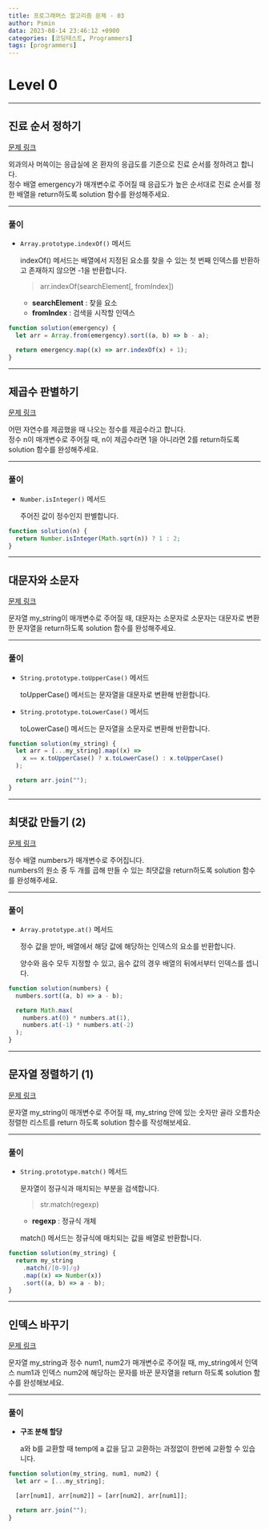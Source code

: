 ```yaml
---
title: 프로그래머스 알고리즘 문제 - 03
author: Psmin
data: 2023-08-14 23:46:12 +0900
categories: [코딩테스트, Programmers]
tags: [programmers]
---
```


# Level 0

---

## 진료 순서 정하기

[문제 링크](https://school.programmers.co.kr/learn/courses/30/lessons/120835)

외과의사 머쓱이는 응급실에 온 환자의 응급도를 기준으로 진료 순서를 정하려고 합니다.  
정수 배열 emergency가 매개변수로 주어질 때 응급도가 높은 순서대로 진료 순서를 정한 배열을 return하도록 solution 함수를 완성해주세요.

---

### 풀이

- `Array.prototype.indexOf()` 메서드

  indexOf() 메서드는 배열에서 지정된 요소를 찾을 수 있는 첫 번째 인덱스를 반환하고 존재하지 않으면 -1을 반환합니다.

  > arr.indexOf(searchElement[, fromIndex])

  - **searchElement** : 찾을 요소
  - **fromIndex** : 검색을 시작할 인덱스

```js
function solution(emergency) {
  let arr = Array.from(emergency).sort((a, b) => b - a);

  return emergency.map((x) => arr.indexOf(x) + 1);
}
```

---

## 제곱수 판별하기

[문제 링크](https://school.programmers.co.kr/learn/courses/30/lessons/120909)

어떤 자연수를 제곱했을 때 나오는 정수를 제곱수라고 합니다.  
정수 n이 매개변수로 주어질 때, n이 제곱수라면 1을 아니라면 2를 return하도록 solution 함수를 완성해주세요.

---

### 풀이

- `Number.isInteger()` 메서드

  주어진 값이 정수인지 판별합니다.

```js
function solution(n) {
  return Number.isInteger(Math.sqrt(n)) ? 1 : 2;
}
```

---

## 대문자와 소문자

[문제 링크](https://school.programmers.co.kr/learn/courses/30/lessons/120893)

문자열 my_string이 매개변수로 주어질 때, 대문자는 소문자로 소문자는 대문자로 변환한 문자열을 return하도록 solution 함수를 완성해주세요.

---

### 풀이

- `String.prototype.toUpperCase()` 메서드

  toUpperCase() 메서드는 문자열을 대문자로 변환해 반환합니다.

- `String.prototype.toLowerCase()` 메서드

  toLowerCase() 메서드는 문자열을 소문자로 변환해 반환합니다.

```js
function solution(my_string) {
  let arr = [...my_string].map((x) =>
    x == x.toUpperCase() ? x.toLowerCase() : x.toUpperCase()
  );

  return arr.join("");
}
```

---

## 최댓값 만들기 (2)

[문제 링크](https://school.programmers.co.kr/learn/courses/30/lessons/120862)

정수 배열 numbers가 매개변수로 주어집니다.  
numbers의 원소 중 두 개를 곱해 만들 수 있는 최댓값을 return하도록 solution 함수를 완성해주세요.

---

### 풀이

- `Array.prototype.at()` 메서드

  정수 값을 받아, 배열에서 해당 값에 해당하는 인덱스의 요소를 반환합니다.

  양수와 음수 모두 지정할 수 있고, 음수 값의 경우 배열의 뒤에서부터 인덱스를 셉니다.

```js
function solution(numbers) {
  numbers.sort((a, b) => a - b);

  return Math.max(
    numbers.at(0) * numbers.at(1),
    numbers.at(-1) * numbers.at(-2)
  );
}
```

---

## 문자열 정렬하기 (1)

[문제 링크](https://school.programmers.co.kr/learn/courses/30/lessons/120850)

문자열 my_string이 매개변수로 주어질 때, my_string 안에 있는 숫자만 골라 오름차순 정렬한 리스트를 return 하도록 solution 함수를 작성해보세요.

---

### 풀이

- `String.prototype.match()` 메서드

  문자열이 정규식과 매치되는 부분을 검색합니다.

  > str.match(regexp)

  - **regexp** : 정규식 개체

  match() 메서드는 정규식에 매치되는 값을 배열로 반환합니다.

```js
function solution(my_string) {
  return my_string
    .match(/[0-9]/g)
    .map((x) => Number(x))
    .sort((a, b) => a - b);
}
```

---

## 인덱스 바꾸기

[문제 링크](https://school.programmers.co.kr/learn/courses/30/lessons/120895)

문자열 my_string과 정수 num1, num2가 매개변수로 주어질 때, my_string에서 인덱스 num1과 인덱스 num2에 해당하는 문자를 바꾼 문자열을 return 하도록 solution 함수를 완성해보세요.

---

### 풀이

- **구조 분해 할당**

  a와 b를 교환할 때 temp에 a 값을 담고 교환하는 과정없이 한번에 교환할 수 있습니다.

```js
function solution(my_string, num1, num2) {
  let arr = [...my_string];

  [arr[num1], arr[num2]] = [arr[num2], arr[num1]];

  return arr.join("");
}
```
